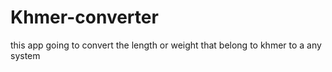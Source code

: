 # Khmer-converter
this app going to convert the length or weight that belong to khmer to a any system
